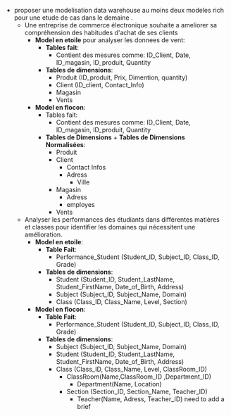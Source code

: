- proposer une modelisation data warehouse au moins deux modeles rich pour une etude de cas dans le demaine .
	- Une entreprise de commerce électronique souhaite a ameliorer sa compréhension des habitudes d'achat de ses clients
		- **Model en etoile** pour analyser les donnees de vent:
			- **Tables fait**:
				- Contient des mesures comme: ID_Client, Date, ID_magasin, ID_produit, Quantity
			- **Tables de dimensions**: 
				- Produit (ID_produit, Prix, Dimention, quantity)
				- Client (ID_client, Contact_Info)
				- Magasin
				- Vents
		- **Model en flocon**:
			- Tables fait:
				- Contient des mesures comme: ID_Client, Date, ID_magasin, ID_produit, Quantity
			- **Tables de Dimensions** + **Tables de Dimensions Normalisées**:
				- Produit
				- Client
					- Contact Infos
					- Adress
						- Ville
				- Magasin
					- Adress
					- employes
				- Vents
	- Analyser les performances des étudiants dans différentes matières et classes pour identifier les domaines qui nécessitent une amélioration.
		- **Model en etoile**:
			- **Table Fait**:
				- Performance_Student (Student_ID, Subject_ID, Class_ID, Grade)
			- **Tables de dimensions**:
				- Student (Student_ID, Student_LastName, Student_FirstName, Date_of_Birth, Address)
				- Subject (Subject_ID, Subject_Name, Domain)
				- Class (Class_ID, Class_Name, Level, Section)
		- **Model en flocon**:
			- **Table Fait**:
				- Performance_Student (Student_ID, Subject_ID, Class_ID, Grade)
			- **Tables de dimensions**:
				- Subject (Subject_ID, Subject_Name, Domain)
				- Student (Student_ID, Student_LastName, Student_FirstName, Date_of_Birth, Address)
				- Class (Class_ID, Class_Name, Level, ClassRoom_ID)
					- ClassRoom(Name,ClassRoom_ID ,Department_ID)
						- Department(Name, Location)
				    - Section (Section_ID, Section_Name, Teacher_ID)
						- Teacher(Name, Adress, Teacher_ID)
need to add a brief 